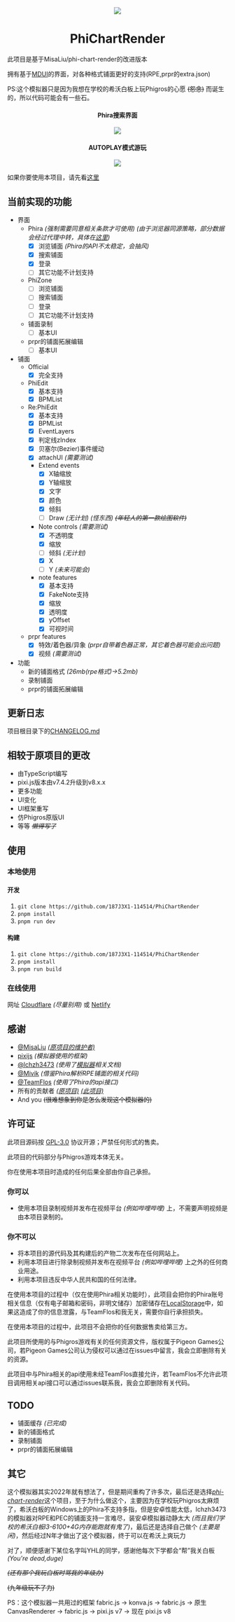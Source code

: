 <div align="center">
<img src="/assets/logo.gif">
  <h1>PhiChartRender</h1>
</div>
此项目是基于MisaLiu/phi-chart-render的改进版本

拥有基于[MDUI](https://www.mdui.org/)的界面，对各种格式铺面更好的支持(RPE,prpr的extra.json)

PS:这个模拟器只是因为我想在学校的希沃白板上玩Phigros的心愿 ~~(怨念)~~ 而诞生的，所以代码可能会有一些石。

<div align="center">
<h4>
Phira搜索界面
</h4>
<img src="/assets/5b4edb2c1f8d007d3924d3eb58cf823.png">
<h4>
AUTOPLAY模式游玩
</h4>
<img src="/assets/16bafc07abd44483b4c5508ee8735fc.png">

</div>

如果你要使用本项目，请先看[这里](https://github.com/187J3X1-114514/PhiChartRender/tree/master#%E8%AE%B8%E5%8F%AF%E8%AF%81)

## 当前实现的功能
* 界面
    * Phira *(强制需要同意相关条款才可使用)* *(由于浏览器同源策略，部分数据会经过代理中转，具体在[这里](https://github.com/187J3X1-114514/PhiChartRender/blob/master/src/api/url.ts))*
        * [x] 浏览铺面 *(Phira的API不太稳定，会抽风)*
        * [x] 搜索铺面
        * [x] 登录 
        * [ ] 其它功能不计划支持
    * PhiZone
        * [ ] 浏览铺面
        * [ ] 搜索铺面
        * [ ] 登录
        * [ ] 其它功能不计划支持
    * 铺面录制
        * [ ] 基本UI
    * prpr的铺面拓展编辑
        * [ ] 基本UI
* 铺面
    * Official
        * [x] 完全支持

    * PhiEdit
        * [x] 基本支持
        * [x] BPMList 

    * Re:PhiEdit
        * [x] 基本支持
        * [x] BPMList 
        * [x] EventLayers
        * [x] 判定线zIndex 
        * [x] 贝塞尔(Bezier)事件缓动
        * [x] attachUI *(需要测试)*
        * Extend events
           * [x] X轴缩放
           * [x] Y轴缩放
           * [x] 文字
           * [x] 颜色
           * [x] 倾斜
           * [ ] Draw *(无计划)* *(怪东西)* ~~*(年轻人的第一款绘图软件)*~~
        * Note controls *(需要测试)*
           * [x] 不透明度
           * [x] 缩放
           * [ ] 倾斜 *(无计划)*
           * [x] X
           * [ ] Y *(未来可能会)*
        * note features
            * [x] 基本支持
            * [x] FakeNote支持
            * [x] 缩放
            * [x] 透明度
            * [x] yOffset
            * [x] 可视时间

    * prpr features
        * [x] 特效/着色器/异象 *(prpr自带着色器正常，其它着色器可能会出问题)*
        * [x] 视频 *(需要测试)*

* 功能
    * 新的铺面格式 *(26mb(rpe格式)->5.2mb)*
    * 录制铺面
    * prpr的铺面拓展编辑

## 更新日志

项目根目录下的[CHANGELOG.md](CHANGELOG.md)

## 相较于原项目的更改

* 由TypeScript编写
* pixi.js版本由v7.4.2升级到v8.x.x
* 更多功能
* UI变化
* UI框架重写
* 仿Phigros原版UI
* 等等 *~~懒得写了~~*

## 使用
### 本地使用
#### 开发
1. `git clone https://github.com/187J3X1-114514/PhiChartRender`
2. `pnpm install`
3. `pnpm run dev`
#### 构建
1. `git clone https://github.com/187J3X1-114514/PhiChartRender`
2. `pnpm install`
3. `pnpm run build`

### 在线使用
网址 [Cloudflare](https://phichartrender.pages.dev) *(尽量别用)* 或 [Netlify](https://phisimplus.netlify.app/)

## 感谢

* [@MisaLiu](https://github.com/MisaLiu) [*(原项目的维护者)*](https://github.com/MisaLiu/phi-chart-render)
* [pixijs](https://github.com/pixijs/pixijs) *(模拟器使用的框架)*
* [@lchzh3473](https://github.com/lchzh3473) *(使用了[模拟器](https://github.com/lchzh3473/sim-phi)相关文档)*
* [@Mivik](https://github.com/Mivik) *(借鉴Phira解析RPE铺面的相关代码)*
* [@TeamFlos](https://github.com/TeamFlos) *(使用了Phira的api接口)*
* 所有的贡献者 [*(原项目)*](https://github.com/MisaLiu/phi-chart-render/graphs/contributors) [*(此项目)*](https://github.com/187J3X1-114514/PhiChartRender/graphs/contributors)
* And you ~~(很难想象到你是怎么发现这个模拟器的)~~

## 许可证

此项目源码按 [GPL-3.0](LICENSE.txt) 协议开源；严禁任何形式的售卖。

此项目的代码部分与Phigros游戏本体无关。

你在使用本项目时造成的任何后果全部由你自己承担。

### 你可以
* 使用本项目录制视频并发布在视频平台 *(例如哔哩哔哩)* 上，不需要声明视频是由本项目录制的。
### 你不可以
* 将本项目的源代码及其构建后的产物二次发布在任何网站上。
* 利用本项目进行除录制视频并发布在视频平台 *(例如哔哩哔哩)* 上之外的任何商业用途。
* 利用本项目违反中华人民共和国的任何法律。

在使用本项目的过程中（仅在使用Phira相关功能时），此项目会把你的Phira账号相关信息（仅有电子邮箱和密码，非明文储存）加密储存在[LocalStorage](https://developer.mozilla.org/zh-CN/docs/Web/API/Window/localStorage)中，如果这造成了你的信息泄露，与TeamFlos和我无关，需要你自行承担损失。

在使用本项目的过程中，此项目不会把你的任何数据售卖给第三方。

此项目所使用的与Phigros游戏有关的任何资源文件，版权属于Pigeon Games公司，若Pigeon Games公司认为侵权可以通过在issues中留言，我会立即删除有关的资源。

此项目中与Phira相关的api使用未经TeamFlos直接允许，若TeamFlos不允许此项目调用相关api接口可以通过issues联系我，我会立即删除有关代码。

## TODO
* 铺面缓存 *(已完成)*
* 新的铺面格式
* 录制铺面
* prpr的铺面拓展编辑

## 其它

这个模拟器其实2022年就有想法了，但是期间重构了许多次，最后还是选择[*phi-chart-render*](https://github.com/MisaLiu/phi-chart-render)这个项目，至于为什么做这个，主要因为在学校玩Phigros太麻烦了，希沃白板的Windows上的Phira不支持多指，但是安卓性能太低，lchzh3473的模拟器对RPE和PEC的铺面支持一言难尽，装安卓模拟器动静太大 *(而且我们学校的希沃白板I3-6100+4G内存能跑就有鬼了)*，最后还是选择自己做个 *(主要是闲)*，然后经过N年才做出了这个模拟器，终于可以在希沃上爽玩力

对了，顺便感谢下某位名字叫YHL的同学，感谢他每次下学都会“帮”我关白板 *(You're dead,duge)*

~~*(还有那个我玩白板时骂我的年级办)*~~

~~(九年级玩不了力)~~

PS：这个模拟器一共用过的框架 fabric.js -> konva.js -> fabric.js -> 原生CanvasRenderer -> fabric.js -> pixi.js v7 -> 现在 pixi.js v8

